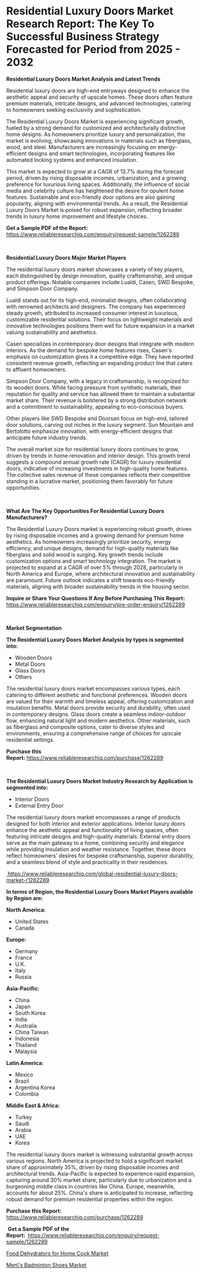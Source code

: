 <p><h1>Residential Luxury Doors Market Research Report: The Key To Successful Business Strategy Forecasted for Period from 2025 - 2032</h1></p><p><strong>Residential Luxury Doors Market Analysis and Latest Trends</strong></p>
<p><p>Residential luxury doors are high-end entryways designed to enhance the aesthetic appeal and security of upscale homes. These doors often feature premium materials, intricate designs, and advanced technologies, catering to homeowners seeking exclusivity and sophistication.</p><p>The Residential Luxury Doors Market is experiencing significant growth, fueled by a strong demand for customized and architecturally distinctive home designs. As homeowners prioritize luxury and personalization, the market is evolving, showcasing innovations in materials such as fiberglass, wood, and steel. Manufacturers are increasingly focusing on energy-efficient designs and smart technologies, incorporating features like automated locking systems and enhanced insulation.</p><p>This market is expected to grow at a CAGR of 13.7% during the forecast period, driven by rising disposable incomes, urbanization, and a growing preference for luxurious living spaces. Additionally, the influence of social media and celebrity culture has heightened the desire for opulent home features. Sustainable and eco-friendly door options are also gaining popularity, aligning with environmental trends. As a result, the Residential Luxury Doors Market is poised for robust expansion, reflecting broader trends in luxury home improvement and lifestyle choices.</p></p>
<p><strong>Get a Sample PDF of the Report:&nbsp;</strong> <a href="https://www.reliableresearchiq.com/enquiry/request-sample/1262289?utm_campaign=904&utm_medium=2&utm_source=Github&utm_content=ia&utm_term=09022025&utm_id=residential-luxury-doors">https://www.reliableresearchiq.com/enquiry/request-sample/1262289</a></p>
<p>&nbsp;</p>
<p><strong>Residential Luxury Doors Major Market Players</strong></p>
<p><p>The residential luxury doors market showcases a variety of key players, each distinguished by design innovation, quality craftsmanship, and unique product offerings. Notable companies include Lualdi, Casen, SWD Bespoke, and Simpson Door Company. </p><p>Lualdi stands out for its high-end, minimalist designs, often collaborating with renowned architects and designers. The company has experienced steady growth, attributed to increased consumer interest in luxurious, customizable residential solutions. Their focus on lightweight materials and innovative technologies positions them well for future expansion in a market valuing sustainability and aesthetics.</p><p>Casen specializes in contemporary door designs that integrate with modern interiors. As the demand for bespoke home features rises, Casen's emphasis on customization gives it a competitive edge. They have reported consistent revenue growth, reflecting an expanding product line that caters to affluent homeowners.</p><p>Simpson Door Company, with a legacy in craftsmanship, is recognized for its wooden doors. While facing pressure from synthetic materials, their reputation for quality and service has allowed them to maintain a substantial market share. Their revenue is bolstered by a strong distribution network and a commitment to sustainability, appealing to eco-conscious buyers.</p><p>Other players like SWD Bespoke and Doorsan focus on high-end, tailored door solutions, carving out niches in the luxury segment. Sun Mountain and Bertolotto emphasize innovation, with energy-efficient designs that anticipate future industry trends.</p><p>The overall market size for residential luxury doors continues to grow, driven by trends in home renovation and interior design. This growth trend suggests a compound annual growth rate (CAGR) for luxury residential doors, indicative of increasing investments in high-quality home features. The collective sales revenue of these companies reflects their competitive standing in a lucrative market, positioning them favorably for future opportunities.</p></p>
<p>&nbsp;</p>
<p><strong>What Are The Key Opportunities For Residential Luxury Doors Manufacturers?</strong></p>
<p><p>The Residential Luxury Doors market is experiencing robust growth, driven by rising disposable incomes and a growing demand for premium home aesthetics. As homeowners increasingly prioritize security, energy efficiency, and unique designs, demand for high-quality materials like fiberglass and solid wood is surging. Key growth trends include customization options and smart technology integration. The market is projected to expand at a CAGR of over 5% through 2028, particularly in North America and Europe, where architectural innovation and sustainability are paramount. Future outlook indicates a shift towards eco-friendly materials, aligning with broader sustainability trends in the housing sector.</p></p>
<p><strong>Inquire or Share Your Questions If Any Before Purchasing This Report:</strong> <a href="https://www.reliableresearchiq.com/enquiry/pre-order-enquiry/1262289?utm_campaign=904&utm_medium=2&utm_source=Github&utm_content=ia&utm_term=09022025&utm_id=residential-luxury-doors">https://www.reliableresearchiq.com/enquiry/pre-order-enquiry/1262289</a></p>
<p>&nbsp;</p>
<p><strong>Market Segmentation</strong></p>
<p><strong>The Residential Luxury Doors Market Analysis by types is segmented into:</strong></p>
<p><ul><li>Wooden Doors</li><li>Metal Doors</li><li>Glass Doors</li><li>Others</li></ul></p>
<p><p>The residential luxury doors market encompasses various types, each catering to different aesthetic and functional preferences. Wooden doors are valued for their warmth and timeless appeal, offering customization and insulation benefits. Metal doors provide security and durability, often used in contemporary designs. Glass doors create a seamless indoor-outdoor flow, enhancing natural light and modern aesthetics. Other materials, such as fiberglass and composite options, cater to diverse styles and environments, ensuring a comprehensive range of choices for upscale residential settings.</p></p>
<p><strong>Purchase this Report:&nbsp;</strong><a href="https://www.reliableresearchiq.com/purchase/1262289?utm_campaign=904&utm_medium=2&utm_source=Github&utm_content=ia&utm_term=09022025&utm_id=residential-luxury-doors">https://www.reliableresearchiq.com/purchase/1262289</a></p>
<p>&nbsp;</p>
<p><strong>The Residential Luxury Doors Market Industry Research by Application is segmented into:</strong></p>
<p><ul><li>Interior Doors</li><li>External Entry Door</li></ul></p>
<p><p>The residential luxury doors market encompasses a range of products designed for both interior and exterior applications. Interior luxury doors enhance the aesthetic appeal and functionality of living spaces, often featuring intricate designs and high-quality materials. External entry doors serve as the main gateway to a home, combining security and elegance while providing insulation and weather resistance. Together, these doors reflect homeowners’ desires for bespoke craftsmanship, superior durability, and a seamless blend of style and practicality in their residences.</p></p>
<p><a href="https://www.reliableresearchiq.com/global-residential-luxury-doors-market-r1262289?utm_campaign=904&utm_medium=2&utm_source=Github&utm_content=ia&utm_term=09022025&utm_id=residential-luxury-doors">&nbsp;https://www.reliableresearchiq.com/global-residential-luxury-doors-market-r1262289</a></p>
<p><strong>In terms of Region, the Residential Luxury Doors Market Players available by Region are:</strong></p>
<p>
    <p> <strong> North America: </strong>
        <ul>
            <li>United States</li>
            <li>Canada</li>
        </ul>
        </p> 
    <p> <strong> Europe: </strong>
        <ul>
            <li>Germany</li>
            <li>France</li>
            <li>U.K.</li>
            <li>Italy</li>
            <li>Russia</li>
        </ul>
        </p> 
    <p> <strong> Asia-Pacific: </strong>
        <ul>
            <li>China</li>
            <li>Japan</li>
            <li>South Korea</li>
            <li>India</li>
            <li>Australia</li>
            <li>China Taiwan</li>
            <li>Indonesia</li>
            <li>Thailand</li>
            <li>Malaysia</li>
        </ul>
        </p> 
    <p> <strong> Latin America: </strong>
        <ul>
            <li>Mexico</li>
            <li>Brazil</li>
            <li>Argentina Korea</li>
            <li>Colombia</li>
        </ul>
        </p> 
    <p> <strong> Middle East & Africa: </strong>
        <ul>
            <li>Turkey</li>
            <li>Saudi</li>
            <li>Arabia</li>
            <li>UAE</li>
            <li>Korea</li>
        </ul>
    </p>
    </p>
<p><p>The residential luxury doors market is witnessing substantial growth across various regions. North America is projected to hold a significant market share of approximately 35%, driven by rising disposable incomes and architectural trends. Asia-Pacific is expected to experience rapid expansion, capturing around 30% market share, particularly due to urbanization and a burgeoning middle class in countries like China. Europe, meanwhile, accounts for about 25%. China's share is anticipated to increase, reflecting robust demand for premium residential properties within the region.</p></p>
<p><strong>Purchase this Report: </strong><a href="https://www.reliableresearchiq.com/purchase/1262289?utm_campaign=904&utm_medium=2&utm_source=Github&utm_content=ia&utm_term=09022025&utm_id=residential-luxury-doors">https://www.reliableresearchiq.com/purchase/1262289</a></p>
<p>&nbsp;<strong>Get a Sample PDF of the Report:&nbsp;&nbsp;</strong><a href="https://www.reliableresearchiq.com/enquiry/request-sample/1262289?utm_campaign=904&utm_medium=2&utm_source=Github&utm_content=ia&utm_term=09022025&utm_id=residential-luxury-doors">https://www.reliableresearchiq.com/enquiry/request-sample/1262289</a></p>
<p><strong></strong></p>
<p><p><a href="https://github.com/achuoheatly/Market-Research-Report-List-1/blob/main/food-dehydrators-for-home-cook-market.md?utm_campaign=904&utm_medium=2&utm_source=Github&utm_content=ia&utm_term=09022025&utm_id=residential-luxury-doors">Food Dehydrators for Home Cook Market</a></p><p><a href="https://github.com/alatoeve/Market-Research-Report-List-1/blob/main/mens-badminton-shoes-market.md?utm_campaign=904&utm_medium=2&utm_source=Github&utm_content=ia&utm_term=09022025&utm_id=residential-luxury-doors">Men\'s Badminton Shoes Market</a></p></p>